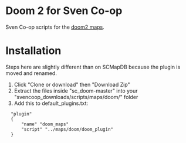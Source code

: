 # Doom 2 for Sven Co-op
Sven Co-op scripts for the [doom2 maps](http://scmapdb.com/map:doom-ii).


# Installation

Steps here are slightly different than on SCMapDB because the plugin is moved and renamed.

1. Click "Clone or download" then "Download Zip"
2. Extract the files inside "sc_doom-master" into your "svencoop_downloads/scripts/maps/doom/" folder
3. Add this to default_plugins.txt:
  ```
	"plugin"
	{
		"name" "doom_maps"
		"script" "../maps/doom/doom_plugin"
	}
  ```
